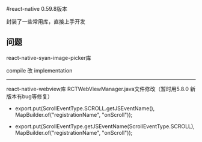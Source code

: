 #react-native 0.59.8版本

封装了一些常用库，直接上手开发


## 问题

react-native-syan-image-picker库

compile 改 implementation

-------------------------------------------------------------------------------------------------------------------

react-native-webview库 RCTWebViewManager.java文件修改（暂时用5.8.0 新版本有bug等修复）

- export.put(ScrollEventType.SCROLL.getJSEventName(), MapBuilder.of("registrationName", "onScroll"));

+ export.put(ScrollEventType.getJSEventName(ScrollEventType.SCROLL), MapBuilder.of("registrationName", "onScroll"));